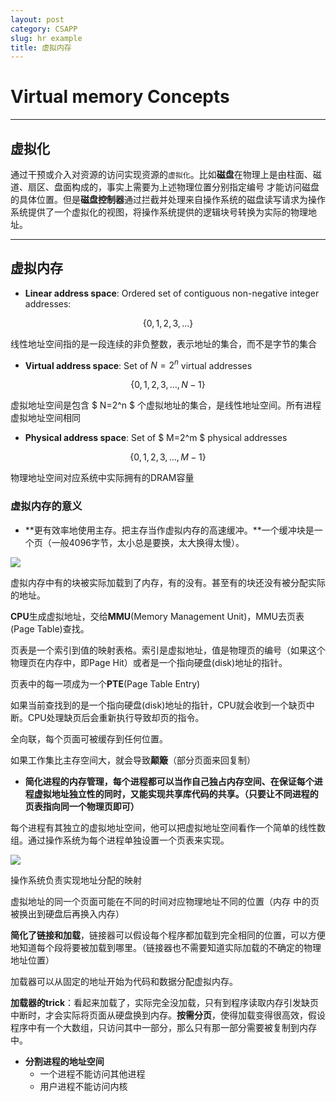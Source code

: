 ```yaml
---
layout: post
category: CSAPP
slug: hr example
title: 虚拟内存
---
```


# Virtual memory Concepts

---

## 虚拟化

通过干预或介入对资源的访问实现资源的`虚拟化`。比如**磁盘**在物理上是由柱面、磁道、扇区、盘面构成的，事实上需要为上述物理位置分别指定编号 才能访问磁盘的具体位置。但是**磁盘控制器**通过拦截并处理来自操作系统的磁盘读写请求为操作系统提供了一个虚拟化的视图，将操作系统提供的逻辑块号转换为实际的物理地址。

---

## 虚拟内存

- **Linear address space**: Ordered set of contiguous non-negative integer addresses:

$$
\{0,1,2,3,\dots \}
$$

线性地址空间指的是一段连续的非负整数，表示地址的集合，而不是字节的集合

- **Virtual address space**: Set of $N=2^n$  virtual addresses

$$
\{0,1,2,3,\dots,N-1\}
$$

虚拟地址空间是包含 $ N=2^n $ 个虚拟地址的集合，是线性地址空间。所有进程虚拟地址空间相同

- **Physical address space**: Set of $ M=2^m $ physical  addresses 

$$
\{0,1,2,3,\dots,M-1\}
$$

物理地址空间对应系统中实际拥有的DRAM容量

### 虚拟内存的意义

- **更有效率地使用主存。把主存当作虚拟内存的高速缓冲。**一个缓冲块是一个页（一般4096字节，太小总是要换，太大换得太慢）。

![](../../www/assets/pic/1.png)

虚拟内存中有的块被实际加载到了内存，有的没有。甚至有的块还没有被分配实际的地址。

**CPU**生成虚拟地址，交给**MMU**(Memory Management  Unit)，MMU去页表(Page Table)查找。

页表是一个索引到值的映射表格。索引是虚拟地址，值是物理页的编号（如果这个物理页在内存中，即Page Hit）或者是一个指向硬盘(disk)地址的指针。

页表中的每一项成为一个**PTE**(Page Table Entry)

如果当前查找到的是一个指向硬盘(disk)地址的指针，CPU就会收到一个缺页中断。CPU处理缺页后会重新执行导致却页的指令。

全向联，每个页面可被缓存到任何位置。

如果工作集比主存空间大，就会导致**颠簸**（部分页面来回复制）

- **简化进程的内存管理，每个进程都可以当作自己独占内存空间、在保证每个进程虚拟地址独立性的同时，又能实现共享库代码的共享。（只要让不同进程的页表指向同一个物理页即可）**

每个进程有其独立的虚拟地址空间，他可以把虚拟地址空间看作一个简单的线性数组。通过操作系统为每个进程单独设置一个页表来实现。

![](../../www/assets/pic/2.png)

操作系统负责实现地址分配的映射

虚拟地址的同一个页面可能在不同的时间对应物理地址不同的位置（内存 中的页被换出到硬盘后再换入内存）

**简化了链接和加载**，链接器可以假设每个程序都加载到完全相同的位置，可以方便地知道每个段将要被加载到哪里。（链接器也不需要知道实际加载的不确定的物理地址位置）

加载器可以从固定的地址开始为代码和数据分配虚拟内存。

**加载器的trick**：看起来加载了，实际完全没加载，只有到程序读取内存引发缺页中断时，才会实际将页面从硬盘换到内存。**按需分页**，使得加载变得很高效，假设程序中有一个大数组，只访问其中一部分，那么只有那一部分需要被复制到内存中。

- **分割进程的地址空间**
  - 一个进程不能访问其他进程
  - 用户进程不能访问内核

